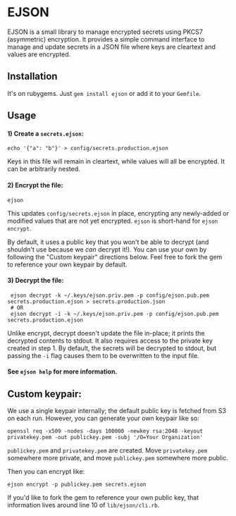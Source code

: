 # EJSON

EJSON is a small library to manage encrypted secrets using PKCS7 (asymmetric)
encryption. It provides a simple command interface to manage and update secrets
in a JSON file where keys are cleartext and values are encrypted.

## Installation

It's on rubygems. Just `gem install ejson` or add it to your `Gemfile`.

## Usage

#### 1) Create a `secrets.ejson`:

    echo '{"a": "b"}' > config/secrets.production.ejson

Keys in this file will remain in cleartext, while values will all be encrypted.
It can be arbitrarily nested.

#### 2) Encrypt the file:

    ejson

This updates `config/secrets.ejson` in place, encrypting any newly-added or
modified values that are not yet encrypted. `ejson` is short-hand for `ejson encrypt`.

By default, it uses a public key that you won't be able to decrypt (and
shouldn't use because we *can* decrypt it!). You can use your own by following
the "Custom keypair" directions below. Feel free to fork the gem to reference
your own keypair by default.

#### 3) Decrypt the file:

     ejson decrypt -k ~/.keys/ejson.priv.pem -p config/ejson.pub.pem secrets.production.ejson > secrets.production.json
     # OR
     ejson decrypt -i -k ~/.keys/ejson.priv.pem -p config/ejson.pub.pem secrets.production.ejson

Unlike encrypt, decrypt doesn't update the file in-place; it prints the
decrypted contents to stdout. It also requires access to the private key
created in step 1. By default, the secrets will be decrypted to stdout,
but passing the `-i` flag causes them to be overwritten to the input file.

#### See `ejson help` for more information.

## Custom keypair:

We use a single keypair internally; the default public key is fetched from S3
on each run. However, you can generate your own keypair like so:

    openssl req -x509 -nodes -days 100000 -newkey rsa:2048 -keyout privatekey.pem -out publickey.pem -subj '/O=Your Organization'

`publickey.pem` and `privatekey.pem` are created. Move `privatekey.pem`
somewhere more private, and move `publickey.pem` somewhere more public.

Then you can encrypt like:

    ejson encrypt -p publickey.pem secrets.ejson

If you'd like to fork the gem to reference your own public key, that
information lives around line 10 of `lib/ejson/cli.rb`.


